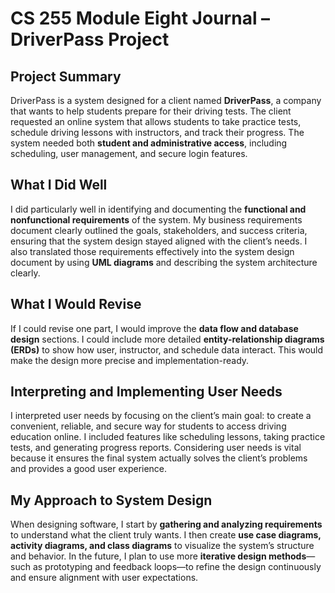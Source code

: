 # CS 255 Module Eight Journal – DriverPass Project

## Project Summary
DriverPass is a system designed for a client named **DriverPass**, a company that wants to help students prepare for their driving tests. The client requested an online system that allows students to take practice tests, schedule driving lessons with instructors, and track their progress. The system needed both **student and administrative access**, including scheduling, user management, and secure login features.

## What I Did Well
I did particularly well in identifying and documenting the **functional and nonfunctional requirements** of the system. My business requirements document clearly outlined the goals, stakeholders, and success criteria, ensuring that the system design stayed aligned with the client’s needs. I also translated those requirements effectively into the system design document by using **UML diagrams** and describing the system architecture clearly.

## What I Would Revise
If I could revise one part, I would improve the **data flow and database design** sections. I could include more detailed **entity-relationship diagrams (ERDs)** to show how user, instructor, and schedule data interact. This would make the design more precise and implementation-ready.

## Interpreting and Implementing User Needs
I interpreted user needs by focusing on the client’s main goal: to create a convenient, reliable, and secure way for students to access driving education online. I included features like scheduling lessons, taking practice tests, and generating progress reports. Considering user needs is vital because it ensures the final system actually solves the client’s problems and provides a good user experience.

## My Approach to System Design
When designing software, I start by **gathering and analyzing requirements** to understand what the client truly wants. I then create **use case diagrams, activity diagrams, and class diagrams** to visualize the system’s structure and behavior. In the future, I plan to use more **iterative design methods**—such as prototyping and feedback loops—to refine the design continuously and ensure alignment with user expectations.
